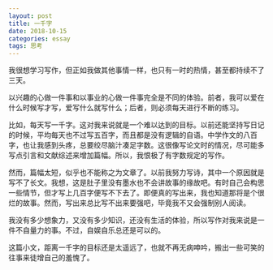 ```yaml
---
layout: post
title: 一千字
date: 2018-10-15
categories: essay
tags: 思考
---
```


我很想学习写作，但正如我做其他事情一样，也只有一时的热情，甚至都持续不了三天。

以兴趣的心做一件事和以事业的心做一件事完全是不同的体验。前者，我可以爱在什么时候写才写，爱写什么就写什么；后者，则必须每天进行不断的练习。

比如，每天写一千字。这对我来说就是一个难以达到的目标。以前还能坚持写日记的时候，平均每天也不过写五百字，而且都是没有逻辑的自语。中学作文的八百字，也让我感到头疼，总要绞尽脑汁凑足字数。这很像写论文时的情况，尽可能多写点引言和文献综述来增加篇幅。所以，我恨极了有字数规定的写作。

然而，篇幅太短，似乎也不能称之为文章了。以前我努力写诗，其中一个原因就是写不了长文。我想，这是肚子里没有墨水也不会讲故事的缘故吧。有时自己会构思一些情节，但才写上几百字便写不下去了。即便真的写出来，我也知道那将是个很烂的故事。然而，写出来总比写不出来要强吧，毕竟我不又会强制别人阅读。

我没有多少想象力，又没有多少知识，还没有生活的体验，所以写作对我来说是一件不自量力的事。不过，自娱自乐总还是可以的。

这篇小文，距离一千字的目标还是太遥远了，也就不再无病呻吟，搬出一些可笑的往事来徒增自己的羞愧了。